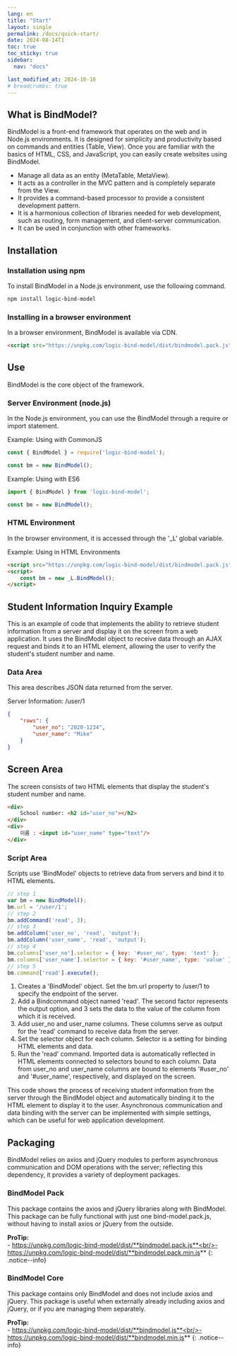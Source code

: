 ```yaml
---
lang: en
title: "Start"
layout: single
permalink: /docs/quick-start/
date: 2024-08-14T1
toc: true
toc_sticky: true
sidebar:
  nav: "docs"

last_modified_at: 2024-10-10
# breadcrumbs: true
---
```


## What is BindModel?

BindModel is a front-end framework that operates on the web and in Node.js environments. It is designed for simplicity and productivity based on commands and entities (Table, View). Once you are familiar with the basics of HTML, CSS, and JavaScript, you can easily create websites using BindModel.

- Manage all data as an entity (MetaTable, MetaView).
- It acts as a controller in the MVC pattern and is completely separate from the View.
- It provides a command-based processor to provide a consistent development pattern.
- It is a harmonious collection of libraries needed for web development, such as routing, form management, and client-server communication.
- It can be used in conjunction with other frameworks.


<!-- **Note:** You won't ever assign this layout directly to a post or page. Instead all other layouts will build off of it by setting `layout: default` in their YAML Front Matter.
{: .notice} -->


<!-- ![image-left](/assets/images/image-alignment-150x150.jpg){: .align-left} The rest of this paragraph is filler for the sake of seeing the text wrap around the 150×150 image, which is **left aligned**. There should be plenty of room above, below, and to the right of the image. Just look at him there --- Hey guy! Way to rock that left side. I don't care what the right aligned image says, you look great. Don't let anyone else tell you differently. -->


## Installation

### Installation using npm

To install BindModel in a Node.js environment, use the following command.

```sh
npm install logic-bind-model
```

### Installing in a browser environment

In a browser environment, BindModel is available via CDN.

```html
<script src="https://unpkg.com/logic-bind-model/dist/bindmodel.pack.js"></script>
```



## Use

BindModel is the core object of the framework.

### Server Environment (node.js)

In the Node.js environment, you can use the BindModel through a require or import statement.

Example: Using with CommonJS
```js
const { BindModel } = require('logic-bind-model');

const bm = new BindModel();
```


Example: Using with ES6
```js
import { BindModel } from 'logic-bind-model';  

const bm = new BindModel();
```

### HTML Environment

In the browser environment, it is accessed through the '_L' global variable. 

Example: Using in HTML Environments
```html    
<script src="https://unpkg.com/logic-bind-model/dist/bindmodel.pack.js"></script>
<script>
    const bm = new _L.BindModel();
</script>
```

## Student Information Inquiry Example

This is an example of code that implements the ability to retrieve student information from a server and display it on the screen from a web application. It uses the BindModel object to receive data through an AJAX request and binds it to an HTML element, allowing the user to verify the student's student number and name.

### Data Area

This area describes JSON data returned from the server.

Server Information: /user/1
```json
{
    "rows": {
        "user_no": "2020-1234",
        "user_name": "Mike"
    }
}
```

## Screen Area

The screen consists of two HTML elements that display the student's student number and name.

```html
<div>
    School number: <h2 id="user_no"></h2>
</div>
<div>
    이름 : <input id="user_name" type="text"/>
</div>
```

### Script Area

Scripts use 'BindModel' objects to retrieve data from servers and bind it to HTML elements.


```js
// step 1 
var bm = new BindModel();
bm.url = '/user/1';
// step 2
bm.addCommand('read', 3);
// step 3
bm.addColumn('user_no', 'read', 'output');
bm.addColumn('user_name', 'read', 'output');
// step 4
bm.columns['user_no'].selector = { key: '#user_no', type: 'text' };
bm.columns['user_name'].selector = { key: '#user_name', type: 'value' };
// step 5
bm.command['read'].execute();
```
1. Creates a 'BindModel' object.
   Set the bm.url property to /user/1 to specify the endpoint of the server.
2. Add a Bindcommand object named 'read'.
   The second factor represents the output option, and 3 sets the data to the value of the column from which it is received.
3. Add user_no and user_name columns.
   These columns serve as output for the 'read' command to receive data from the server.
4. Set the selector object for each column.
   Selector is a setting for binding HTML elements and data.
5. Run the 'read' command.
   Imported data is automatically reflected in HTML elements connected to selectors bound to each column. Data from user_no and user_name columns are bound to elements '#user_no' and '#user_name', respectively, and displayed on the screen.

This code shows the process of receiving student information from the server through the BindModel object and automatically binding it to the HTML element to display it to the user. Asynchronous communication and data binding with the server can be implemented with simple settings, which can be useful for web application development.


## Packaging

BindModel relies on axios and jQuery modules to perform asynchronous communication and DOM operations with the server; reflecting this dependency, it provides a variety of deployment packages.

### BindModel Pack

This package contains the axios and jQuery libraries along with BindModel. This package can be fully functional with just one bind-model.pack.js, without having to install axios or jQuery from the outside.

**ProTip:** <br/>- https://unpkg.com/logic-bind-model/dist/**bindmodel.pack.js**<br/>- https://unpkg.com/logic-bind-model/dist/**bindmodel.pack.min.js**
{: .notice--info}

### BindModel Core

This package contains only BindModel and does not include axios and jQuery. This package is useful when externally already including axios and jQuery, or if you are managing them separately.

**ProTip:** 
<br/>- https://unpkg.com/logic-bind-model/dist/**bindmodel.js**<br/>- https://unpkg.com/logic-bind-model/dist/**bindmodel.min.js**
{: .notice--info}
